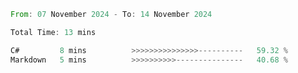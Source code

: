 <!--START_SECTION:waka-->

```rust
From: 07 November 2024 - To: 14 November 2024

Total Time: 13 mins

C#         8 mins          >>>>>>>>>>>>>>>----------   59.32 %
Markdown   5 mins          >>>>>>>>>>---------------   40.68 %
```

<!--END_SECTION:waka-->
